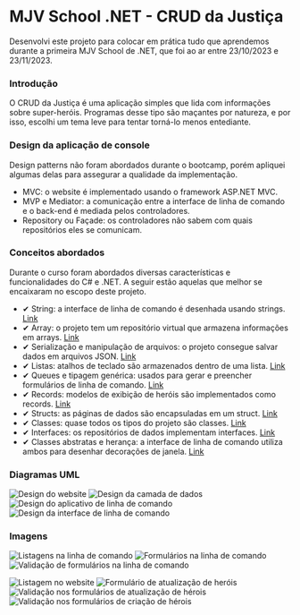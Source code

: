 # MJV School .NET - CRUD da Justiça

Desenvolvi este projeto para colocar em prática tudo que aprendemos durante a primeira MJV School de .NET, que foi ao ar entre 23/10/2023 e 23/11/2023.

### Introdução
O CRUD da Justiça é uma aplicação simples que lida com informações sobre super-heróis. Programas desse tipo são maçantes por natureza, e por isso, escolhi um tema leve para tentar torná-lo menos entediante.

### Design da aplicação de console
Design patterns não foram abordados durante o bootcamp, porém apliquei algumas delas para assegurar a qualidade da implementação.
- MVC: o website é implementado usando o framework ASP.NET MVC.
- MVP e Mediator: a comunicação entre a interface de linha de comando e o back-end é mediada pelos controladores.
- Repository ou Façade: os controladores não sabem com quais repositórios eles se comunicam.
 
### Conceitos abordados
Durante o curso foram abordados diversas características e funcionalidades do C# e .NET. A seguir estão aquelas que melhor se encaixaram no escopo deste projeto.

- ✔ String: a interface de linha de comando é desenhada usando strings. [Link](https://github.com/marvipi/MJVSchool.NET-CrudDaJustica/blob/stable/src/CrudDaJustica.Cli.Lib/Views/Frame.cs)
- ✔ Array: o projeto tem um repositório virtual que armazena informações em arrays. [Link](https://github.com/marvipi/MJVSchool.NET-CrudDaJustica/blob/stable/src/CrudDaJustica.Data.Lib/Data/VirtualRepository.cs)
- ✔ Serialização e manipulação de arquivos: o projeto consegue salvar dados em arquivos JSON. [Link](https://github.com/marvipi/MJVSchool.NET-CrudDaJustica/blob/stable/src/CrudDaJustica.Data.Lib/Data/JsonRepository.cs)
- ✔ Listas: atalhos de teclado são armazenados dentro de uma lista. [Link](https://github.com/marvipi/MJVSchool.NET-CrudDaJustica/blob/stable/src/CrudDaJustica.Cli.Lib/Views/View.cs)
- ✔ Queues e tipagem genérica: usados para gerar e preencher formulários de linha de comando. [Link](https://github.com/marvipi/MJVSchool.NET-CrudDaJustica/blob/stable/src/CrudDaJustica.Cli.Lib/Forms/Form.cs)
- ✔ Records: modelos de exibição de heróis são implementados como records. [Link](https://github.com/marvipi/MJVSchool.NET-CrudDaJustica/blob/stable/src/CrudDaJustica.Website/Models/HeroViewModel.cs)
- ✔ Structs: as páginas de dados são encapsuladas em um struct. [Link](https://github.com/marvipi/MJVSchool.NET-CrudDaJustica/blob/stable/src/CrudDaJustica.Data.Lib/Services/DataPage.cs)
- ✔ Classes: quase todos os tipos do projeto são classes. [Link](https://github.com/marvipi/MJVSchool.NET-CrudDaJustica/blob/stable/src/CrudDaJustica.Cli.App/Controller/HeroController.cs)
- ✔ Interfaces: os repositórios de dados implementam interfaces. [Link](https://github.com/marvipi/MJVSchool.NET-CrudDaJustica/blob/stable/src/CrudDaJustica.Data.Lib/Data/IHeroRepository.cs)
- ✔ Classes abstratas e herança: a interface de linha de comando utiliza ambos para desenhar decorações de janela. [Link](https://github.com/marvipi/MJVSchool.NET-CrudDaJustica/blob/stable/src/CrudDaJustica.Cli.Lib/Views/Frame.cs)

### Diagramas UML
![Design do website](https://github.com/marvipi/MJVSchool.NET-CrudDaJustica/blob/stable/res/CrudDaJustica.Website.png)
![Design da camada de dados](https://github.com/marvipi/MJVSchool.NET-CrudDaJustica/blob/stable/res/CrudDaJustica.Data.Lib.png)
![Design do aplicativo de linha de comando](https://github.com/marvipi/MJVSchool.NET-CrudDaJustica/blob/stable/res/CrudDaJustica.Cli.App.png)
![Design da interface de linha de comando](https://github.com/marvipi/MJVSchool.NET-CrudDaJustica/blob/stable/res/CrudDaJustica.Cli.Lib.png)

### Imagens
![Listagens na linha de comando](https://github.com/marvipi/MJVSchool.NET-CrudDaJustica/blob/stable/res/cli.png)
![Formulários na linha de comando](https://github.com/marvipi/MJVSchool.NET-CrudDaJustica/blob/stable/res/cli-form.png)
![Validação de formulários na linha de comando](https://github.com/marvipi/MJVSchool.NET-CrudDaJustica/blob/stable/res/cli-form-validation.png)

![Listagem no website](https://github.com/marvipi/MJVSchool.NET-CrudDaJustica/blob/stable/res/web-heroes.png)
![Formulário de atualização de heróis](https://github.com/marvipi/MJVSchool.NET-CrudDaJustica/blob/stable/res/web-updatehero.png)
![Validação nos formulários de atualização de hérois](https://github.com/marvipi/MJVSchool.NET-CrudDaJustica/blob/stable/res/web-updatehero-validation.png)
![Validação nos formulários de criação de hérois](https://github.com/marvipi/MJVSchool.NET-CrudDaJustica/blob/stable/res/web-createhero-validation.png)